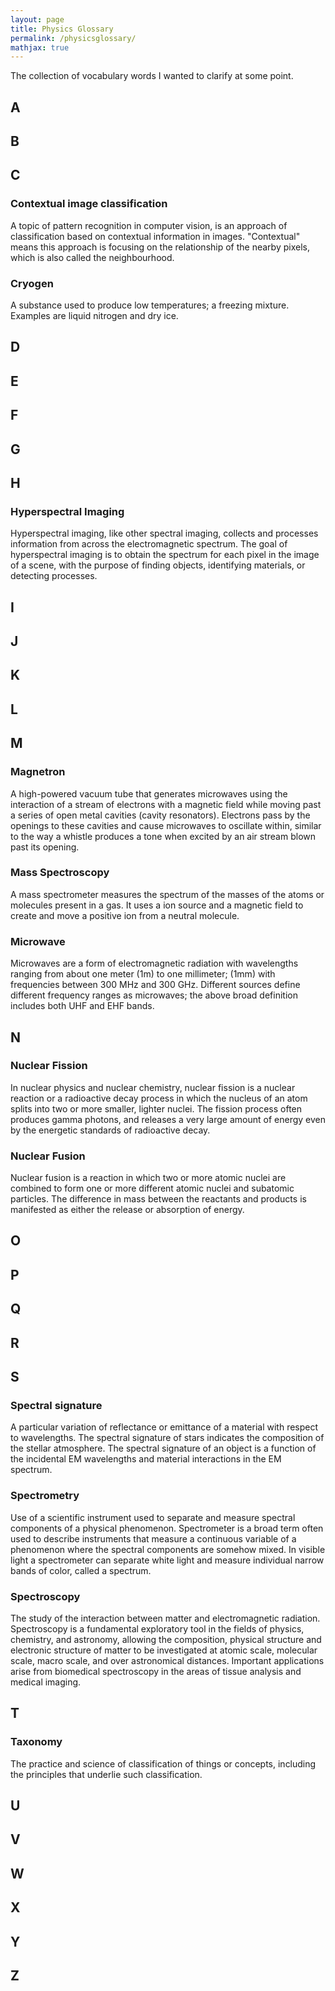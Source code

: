 ```yaml
---
layout: page
title: Physics Glossary
permalink: /physicsglossary/
mathjax: true
---
```


The collection of vocabulary words I wanted to clarify at some point.

## A

## B

## C

### Contextual image classification
A topic of pattern recognition in computer vision, is an approach of classification based on contextual information in 
images. "Contextual" means this approach is focusing on the relationship of the nearby pixels, which is also called 
the neighbourhood.

### Cryogen
A substance used to produce low temperatures; a freezing mixture. Examples are liquid nitrogen and dry ice.

## D

## E

## F

## G

## H

### Hyperspectral Imaging
Hyperspectral imaging, like other spectral imaging, collects and processes information from across the electromagnetic 
spectrum. The goal of hyperspectral imaging is to obtain the spectrum for each pixel in the image of a scene, with the 
purpose of finding objects, identifying materials, or detecting processes.

## I

## J

## K

## L

## M

### Magnetron
A high-powered vacuum tube that generates microwaves using the interaction of a stream of electrons with a magnetic field while moving past a series of open metal cavities (cavity resonators). Electrons pass by the openings to these cavities and cause microwaves to oscillate within, similar to the way a whistle produces a tone when excited by an air stream blown past its opening.

### Mass Spectroscopy
A mass spectrometer measures the spectrum of the masses of the atoms or molecules present in a gas. It uses a ion 
source and a magnetic field to create and move a positive ion from a neutral molecule.

### Microwave
Microwaves are a form of electromagnetic radiation with wavelengths ranging from about one meter (1m) to one millimeter; 
(1mm) with frequencies between 300 MHz and 300 GHz. Different sources define different frequency ranges as microwaves; 
the above broad definition includes both UHF and EHF bands.

## N

### Nuclear Fission
In nuclear physics and nuclear chemistry, nuclear fission is a nuclear reaction or a radioactive decay process in which
 the nucleus of an atom splits into two or more smaller, lighter nuclei. The fission process often produces gamma 
 photons, and releases a very large amount of energy even by the energetic standards of radioactive decay.
 
### Nuclear Fusion
Nuclear fusion is a reaction in which two or more atomic nuclei are combined to form one or more different atomic nuclei 
and subatomic particles. The difference in mass between the reactants and products is manifested as either the release 
or absorption of energy.

## O

## P

## Q

## R

## S

### Spectral signature
A particular variation of reflectance or emittance of a material with respect to wavelengths. The spectral signature of 
stars indicates the composition of the stellar atmosphere. The spectral signature of an object is a function of the
incidental EM wavelengths and material interactions in the EM spectrum.

### Spectrometry
Use of a scientific instrument used to separate and measure spectral components of a physical phenomenon. Spectrometer 
is a broad term often used to describe instruments that measure a continuous variable of a phenomenon where the spectral 
components are somehow mixed. In visible light a spectrometer can separate white light and measure individual narrow 
bands of color, called a spectrum.

### Spectroscopy
The study of the interaction between matter and electromagnetic radiation. Spectroscopy is a fundamental exploratory 
tool in the fields of physics, chemistry, and astronomy, allowing the composition, physical structure and electronic 
structure of matter to be investigated at atomic scale, molecular scale, macro scale, and over astronomical distances. 
Important applications arise from biomedical spectroscopy in the areas of tissue analysis and medical imaging.

## T

### Taxonomy
The practice and science of classification of things or concepts, including the principles that underlie such 
classification.

## U

## V

## W

## X

## Y

## Z

